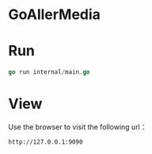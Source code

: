 # GoAllerMedia

# Run
```go
go run internal/main.go
```

# View
Use the browser to visit the following url：
```
http://127.0.0.1:9090
```
